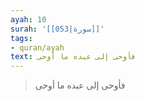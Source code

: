 ```yaml
---
ayah: 10
surah: '[[053|سورة]]'
tags:
- quran/ayah
text: فأوحى إلى عبده ما أوحى
---
```

> فأوحى إلى عبده ما أوحى
